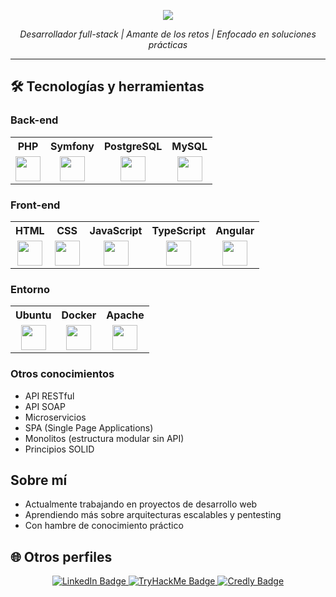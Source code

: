 
<p align="center">
  <img src="https://media.licdn.com/dms/image/v2/D4D16AQGoeM-33VnlQQ/profile-displaybackgroundimage-shrink_350_1400/B4DZhk.THNH4AY-/0/1754040710579?e=1756944000&v=beta&t=rTVvQr1fi8be7tgkjVODihul9H4Zr8zXOO2K4bQG6Cs"/>
</p>

<p align="center">
  <em>Desarrollador full-stack | Amante de los retos | Enfocado en soluciones prácticas</em>
</p>

---

## 🛠 Tecnologías y herramientas

### Back-end
<table> <tr> <th>PHP</th> <th>Symfony</th> <th>PostgreSQL</th> <th>MySQL</th> </tr> <tr> <td align="center"><img src="https://cdn.jsdelivr.net/gh/devicons/devicon/icons/php/php-original.svg" width="40"/></td> <td align="center"><img src="https://cdn.jsdelivr.net/gh/devicons/devicon/icons/symfony/symfony-original.svg" width="40"/></td> <td align="center"><img src="https://cdn.jsdelivr.net/gh/devicons/devicon/icons/postgresql/postgresql-original.svg" width="40"/></td> <td align="center"><img src="https://cdn.jsdelivr.net/gh/devicons/devicon/icons/mysql/mysql-original.svg" width="40"/></td> </tr> </table>

### Front-end
<table> <tr> <th>HTML</th> <th>CSS</th> <th>JavaScript</th> <th>TypeScript</th> <th>Angular</th> </tr> <tr> <td align="center"><img src="https://cdn.jsdelivr.net/gh/devicons/devicon/icons/html5/html5-original.svg" width="40"/></td> <td align="center"><img src="https://cdn.jsdelivr.net/gh/devicons/devicon/icons/css3/css3-original.svg" width="40"/></td> <td align="center"><img src="https://cdn.jsdelivr.net/gh/devicons/devicon/icons/javascript/javascript-original.svg" width="40"/></td> <td align="center"><img src="https://cdn.jsdelivr.net/gh/devicons/devicon/icons/typescript/typescript-original.svg" width="40"/></td> <td align="center"><img src="https://cdn.jsdelivr.net/gh/devicons/devicon/icons/angularjs/angularjs-original.svg" width="40"/></td> </tr> </table>

### Entorno
<table> <tr> <th>Ubuntu</th> <th>Docker</th> <th>Apache</th> </tr> <tr> <td align="center"><img src="https://cdn.jsdelivr.net/gh/devicons/devicon/icons/ubuntu/ubuntu-plain.svg" width="40"/></td> <td align="center"><img src="https://cdn.jsdelivr.net/gh/devicons/devicon/icons/docker/docker-original.svg" width="40"/></td> <td align="center"><img src="https://cdn.jsdelivr.net/gh/devicons/devicon/icons/apache/apache-original.svg" width="40"/></td> </tr> </table>

### Otros conocimientos

- API RESTful
- API SOAP
- Microservicios
- SPA (Single Page Applications)
- Monolitos (estructura modular sin API)
- Principios SOLID

## Sobre mí

-  Actualmente trabajando en proyectos de desarrollo web
-  Aprendiendo más sobre arquitecturas escalables y pentesting
-  Con hambre de conocimiento práctico

## 🌐 Otros perfiles

<p align="center">
  <a href="https://www.linkedin.com/in/antonio-palomo-ca%C3%B1ete/" target="_blank">
    <img src="https://img.shields.io/badge/LinkedIn-antonio--palomo--cañete-blue?style=for-the-badge&logo=linkedin&logoColor=white" alt="LinkedIn Badge"/>
  </a>
  <a href="https://tryhackme.com/dashboard" target="_blank">
    <img src="https://img.shields.io/badge/TryHackMe-Profile-red?style=for-the-badge&logo=tryhackme&logoColor=white" alt="TryHackMe Badge"/>
  </a>
  <a href="https://www.credly.com/users/antonio-palomo/badges#credly" target="_blank">
    <img src="https://img.shields.io/badge/Credly-Certificaciones-orange?style=for-the-badge&logo=credly&logoColor=white" alt="Credly Badge"/>
  </a>
</p>


